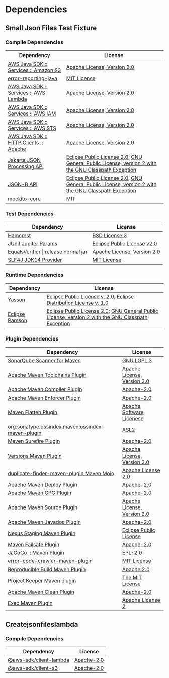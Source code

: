 <!-- @formatter:off -->
# Dependencies

## Small Json Files Test Fixture

### Compile Dependencies

| Dependency                                  | License                                                                                                      |
| ------------------------------------------- | ------------------------------------------------------------------------------------------------------------ |
| [AWS Java SDK :: Services :: Amazon S3][0]  | [Apache License, Version 2.0][1]                                                                             |
| [error-reporting-java][2]                   | [MIT License][3]                                                                                             |
| [AWS Java SDK :: Services :: AWS Lambda][0] | [Apache License, Version 2.0][1]                                                                             |
| [AWS Java SDK :: Services :: AWS IAM][0]    | [Apache License, Version 2.0][1]                                                                             |
| [AWS Java SDK :: Services :: AWS STS][0]    | [Apache License, Version 2.0][1]                                                                             |
| [AWS Java SDK :: HTTP Clients :: Apache][4] | [Apache License, Version 2.0][1]                                                                             |
| [Jakarta JSON Processing API][5]            | [Eclipse Public License 2.0][6]; [GNU General Public License, version 2 with the GNU Classpath Exception][7] |
| [JSON-B API][8]                             | [Eclipse Public License 2.0][6]; [GNU General Public License, version 2 with the GNU Classpath Exception][7] |
| [mockito-core][9]                           | [MIT][10]                                                                                                    |

### Test Dependencies

| Dependency                                 | License                           |
| ------------------------------------------ | --------------------------------- |
| [Hamcrest][11]                             | [BSD License 3][12]               |
| [JUnit Jupiter Params][13]                 | [Eclipse Public License v2.0][14] |
| [EqualsVerifier \| release normal jar][15] | [Apache License, Version 2.0][16] |
| [SLF4J JDK14 Provider][17]                 | [MIT License][18]                 |

### Runtime Dependencies

| Dependency            | License                                                                                                      |
| --------------------- | ------------------------------------------------------------------------------------------------------------ |
| [Yasson][19]          | [Eclipse Public License v. 2.0][20]; [Eclipse Distribution License v. 1.0][21]                               |
| [Eclipse Parsson][22] | [Eclipse Public License 2.0][6]; [GNU General Public License, version 2 with the GNU Classpath Exception][7] |

### Plugin Dependencies

| Dependency                                              | License                           |
| ------------------------------------------------------- | --------------------------------- |
| [SonarQube Scanner for Maven][23]                       | [GNU LGPL 3][24]                  |
| [Apache Maven Toolchains Plugin][25]                    | [Apache License, Version 2.0][16] |
| [Apache Maven Compiler Plugin][26]                      | [Apache-2.0][16]                  |
| [Apache Maven Enforcer Plugin][27]                      | [Apache-2.0][16]                  |
| [Maven Flatten Plugin][28]                              | [Apache Software Licenese][16]    |
| [org.sonatype.ossindex.maven:ossindex-maven-plugin][29] | [ASL2][30]                        |
| [Maven Surefire Plugin][31]                             | [Apache-2.0][16]                  |
| [Versions Maven Plugin][32]                             | [Apache License, Version 2.0][16] |
| [duplicate-finder-maven-plugin Maven Mojo][33]          | [Apache License 2.0][34]          |
| [Apache Maven Deploy Plugin][35]                        | [Apache-2.0][16]                  |
| [Apache Maven GPG Plugin][36]                           | [Apache-2.0][16]                  |
| [Apache Maven Source Plugin][37]                        | [Apache License, Version 2.0][16] |
| [Apache Maven Javadoc Plugin][38]                       | [Apache-2.0][16]                  |
| [Nexus Staging Maven Plugin][39]                        | [Eclipse Public License][40]      |
| [Maven Failsafe Plugin][41]                             | [Apache-2.0][16]                  |
| [JaCoCo :: Maven Plugin][42]                            | [EPL-2.0][43]                     |
| [error-code-crawler-maven-plugin][44]                   | [MIT License][45]                 |
| [Reproducible Build Maven Plugin][46]                   | [Apache 2.0][30]                  |
| [Project Keeper Maven plugin][47]                       | [The MIT License][48]             |
| [Apache Maven Clean Plugin][49]                         | [Apache-2.0][16]                  |
| [Exec Maven Plugin][50]                                 | [Apache License 2][16]            |

## Createjsonfileslambda

### Compile Dependencies

| Dependency                   | License          |
| ---------------------------- | ---------------- |
| [@aws-sdk/client-lambda][51] | [Apache-2.0][52] |
| [@aws-sdk/client-s3][53]     | [Apache-2.0][52] |

[0]: https://aws.amazon.com/sdkforjava
[1]: https://aws.amazon.com/apache2.0
[2]: https://github.com/exasol/error-reporting-java/
[3]: https://github.com/exasol/error-reporting-java/blob/main/LICENSE
[4]: https://sdk.amazonaws.com/java/api/latest/software/amazon/awssdk/http/apache/ApacheHttpClient.html
[5]: https://github.com/eclipse-ee4j/jsonp
[6]: https://projects.eclipse.org/license/epl-2.0
[7]: https://projects.eclipse.org/license/secondary-gpl-2.0-cp
[8]: https://github.com/eclipse-ee4j/jsonb-api
[9]: https://github.com/mockito/mockito
[10]: https://opensource.org/licenses/MIT
[11]: http://hamcrest.org/JavaHamcrest/
[12]: http://opensource.org/licenses/BSD-3-Clause
[13]: https://junit.org/junit5/
[14]: https://www.eclipse.org/legal/epl-v20.html
[15]: https://www.jqno.nl/equalsverifier
[16]: https://www.apache.org/licenses/LICENSE-2.0.txt
[17]: http://www.slf4j.org
[18]: http://www.opensource.org/licenses/mit-license.php
[19]: https://projects.eclipse.org/projects/ee4j.yasson
[20]: http://www.eclipse.org/legal/epl-v20.html
[21]: http://www.eclipse.org/org/documents/edl-v10.php
[22]: https://github.com/eclipse-ee4j/parsson
[23]: http://sonarsource.github.io/sonar-scanner-maven/
[24]: http://www.gnu.org/licenses/lgpl.txt
[25]: https://maven.apache.org/plugins/maven-toolchains-plugin/
[26]: https://maven.apache.org/plugins/maven-compiler-plugin/
[27]: https://maven.apache.org/enforcer/maven-enforcer-plugin/
[28]: https://www.mojohaus.org/flatten-maven-plugin/
[29]: https://sonatype.github.io/ossindex-maven/maven-plugin/
[30]: http://www.apache.org/licenses/LICENSE-2.0.txt
[31]: https://maven.apache.org/surefire/maven-surefire-plugin/
[32]: https://www.mojohaus.org/versions/versions-maven-plugin/
[33]: https://basepom.github.io/duplicate-finder-maven-plugin
[34]: http://www.apache.org/licenses/LICENSE-2.0.html
[35]: https://maven.apache.org/plugins/maven-deploy-plugin/
[36]: https://maven.apache.org/plugins/maven-gpg-plugin/
[37]: https://maven.apache.org/plugins/maven-source-plugin/
[38]: https://maven.apache.org/plugins/maven-javadoc-plugin/
[39]: http://www.sonatype.com/public-parent/nexus-maven-plugins/nexus-staging/nexus-staging-maven-plugin/
[40]: http://www.eclipse.org/legal/epl-v10.html
[41]: https://maven.apache.org/surefire/maven-failsafe-plugin/
[42]: https://www.jacoco.org/jacoco/trunk/doc/maven.html
[43]: https://www.eclipse.org/legal/epl-2.0/
[44]: https://github.com/exasol/error-code-crawler-maven-plugin/
[45]: https://github.com/exasol/error-code-crawler-maven-plugin/blob/main/LICENSE
[46]: http://zlika.github.io/reproducible-build-maven-plugin
[47]: https://github.com/exasol/project-keeper/
[48]: https://github.com/exasol/project-keeper/blob/main/LICENSE
[49]: https://maven.apache.org/plugins/maven-clean-plugin/
[50]: https://www.mojohaus.org/exec-maven-plugin
[51]: https://registry.npmjs.org/@aws-sdk/client-lambda/-/client-lambda-3.552.0.tgz
[52]: https://github.com/aws/aws-sdk-js-v3
[53]: https://registry.npmjs.org/@aws-sdk/client-s3/-/client-s3-3.552.0.tgz
